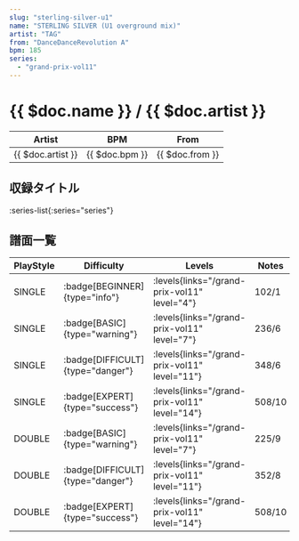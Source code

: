 ```yaml
---
slug: "sterling-silver-u1"
name: "STERLING SILVER (U1 overground mix)"
artist: "TAG"
from: "DanceDanceRevolution A"
bpm: 185
series:
  - "grand-prix-vol11"
---
```


# {{ $doc.name }} / {{ $doc.artist }}

|Artist|BPM|From|
|------|---|----|
|{{ $doc.artist }}|{{ $doc.bpm }}|{{ $doc.from }}|

## 収録タイトル

:series-list{:series="series"}

## 譜面一覧

|PlayStyle|Difficulty|Levels|Notes|Movie|
|---------|----------|------|-----|-----|
|SINGLE| :badge[BEGINNER]{type="info"}| :levels{links="/grand-prix-vol11" level="4"}|102/1||
|SINGLE| :badge[BASIC]{type="warning"}| :levels{links="/grand-prix-vol11" level="7"}|236/6||
|SINGLE| :badge[DIFFICULT]{type="danger"}| :levels{links="/grand-prix-vol11" level="11"}|348/6||
|SINGLE| :badge[EXPERT]{type="success"}| :levels{links="/grand-prix-vol11" level="14"}|508/10||
|DOUBLE| :badge[BASIC]{type="warning"}| :levels{links="/grand-prix-vol11" level="7"}|225/9||
|DOUBLE| :badge[DIFFICULT]{type="danger"}| :levels{links="/grand-prix-vol11" level="11"}|352/8||
|DOUBLE| :badge[EXPERT]{type="success"}| :levels{links="/grand-prix-vol11" level="14"}|508/10||
